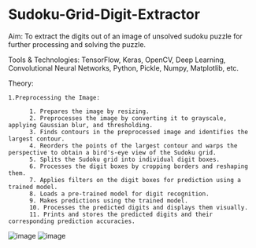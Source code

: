 # Sudoku-Grid-Digit-Extractor

Aim: To extract the digits out of an image of unsolved sudoku puzzle for further processing and solving the puzzle. 

Tools & Technologies: TensorFlow, Keras, OpenCV, Deep Learning, Convolutional Neural Networks, Python, Pickle, Numpy, Matplotlib, etc.

Theory:

    1.Preprocessing the Image:

          1. Prepares the image by resizing.
          2. Preprocesses the image by converting it to grayscale, applying Gaussian blur, and thresholding.
          3. Finds contours in the preprocessed image and identifies the largest contour.
          4. Reorders the points of the largest contour and warps the perspective to obtain a bird's-eye view of the Sudoku grid.
          5. Splits the Sudoku grid into individual digit boxes.
          6. Processes the digit boxes by cropping borders and reshaping them.
          7. Applies filters on the digit boxes for prediction using a trained model.
          8. Loads a pre-trained model for digit recognition.
          9. Makes predictions using the trained model.
          10. Processes the predicted digits and displays them visually.
          11. Prints and stores the predicted digits and their corresponding prediction accuracies.

![image](https://github.com/akasharjun3123/Sudoku-Grid-Digit-Extractor/assets/139098586/45c05d23-311c-4403-a78c-710347b3f152)
![image](https://github.com/akasharjun3123/Sudoku-Grid-Digit-Extractor/assets/139098586/674d7e4f-57e5-46db-8ae8-efd2565b7941)











